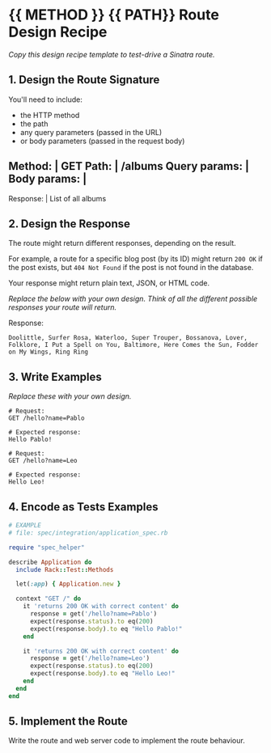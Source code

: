 # {{ METHOD }} {{ PATH}} Route Design Recipe

_Copy this design recipe template to test-drive a Sinatra route._

## 1. Design the Route Signature

You'll need to include:
  * the HTTP method
  * the path
  * any query parameters (passed in the URL)
  * or body parameters (passed in the request body)

 
   Method:    |  GET
    Path:     |  /albums
Query params: |  
Body params:  |  
--------------------------
  Response:   |  List of all albums

## 2. Design the Response

The route might return different responses, depending on the result.

For example, a route for a specific blog post (by its ID) might return `200 OK` if the post exists, but `404 Not Found` if the post is not found in the database.

Your response might return plain text, JSON, or HTML code. 

_Replace the below with your own design. Think of all the different possible responses your route will return._

Response:
```
Doolittle, Surfer Rosa, Waterloo, Super Trouper, Bossanova, Lover, Folklore, I Put a Spell on You, Baltimore, Here Comes the Sun, Fodder on My Wings, Ring Ring
```

## 3. Write Examples

_Replace these with your own design._

```
# Request:
GET /hello?name=Pablo

# Expected response:
Hello Pablo!
```

```
# Request:
GET /hello?name=Leo

# Expected response:
Hello Leo!
```

## 4. Encode as Tests Examples

```ruby
# EXAMPLE
# file: spec/integration/application_spec.rb

require "spec_helper"

describe Application do
  include Rack::Test::Methods

  let(:app) { Application.new }

  context "GET /" do
    it 'returns 200 OK with correct content' do
      response = get('/hello?name=Pablo')
      expect(response.status).to eq(200)
      expect(response.body).to eq "Hello Pablo!"
    end

    it 'returns 200 OK with correct content' do
      response = get('/hello?name=Leo')
      expect(response.status).to eq(200)
      expect(response.body).to eq "Hello Leo!"
    end
  end
end
```

## 5. Implement the Route

Write the route and web server code to implement the route behaviour.